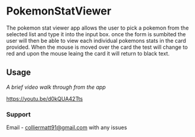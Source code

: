 # PokemonStatViewer

The pokemon stat viewer app allows the user to pick a pokemon from the selected list and type it into the input box. once the form is sumbited the user will then be able to view each individual pokemons stats in the card provided. When the mouse is moved over the card the test will change to red and upon the mouse leaing the card it will return to black text.


## Usage 

*A brief video walk through from the app*

https://youtu.be/d0kQUA42Tts



### Support 
Email - colliermatt91@gmail.com with any issues 

